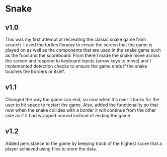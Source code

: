 # Snake

## v1.0
This was my first attempt at recreating the classic snake game from scratch. I used the turtles libraray to create the screen that the game is played on as well 
as the components that are used in the snake game such as the food and the scoreboard. From there I made the snake move across the screen and respond to keyboard 
inputs (arrow keys to move) and I implemented detection checks to ensure the game ends if the snake touches the borders or itself. 


## v1.1
Changed the way the game can end, so now when it's over it looks for the user to hit space to restart the game. Also, added the functionality so that now when the 
snake collides with a border it will continue from the other side as if it had wrapped around instead of ending the game.


## v1.2
Added persistance to the game by keeping track of the highest score that a player achieved using files to store the data.
